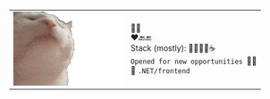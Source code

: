 | | |
| --- | ----------- |
| ![vibing cat](./vibing_cat.gif) | 🧑‍💻<br>♥️🔙🔚<br>Stack (mostly): 🐳🐧🐍🐘☕<br>```Opened for new opportunities ```🙋‍♂️<br>🙅 ```.NET/frontend``` |

